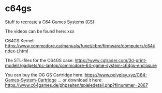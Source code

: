 # c64gs
Stuff to recreate a C64 Games Systems (GS)

The videos can be found here: xxx

C64GS Kernel: https://www.commodore.ca/manuals/funet/cbm/firmware/computers/c64/index-t.html

The STL-files for the C64GS case: https://www.cgtrader.com/3d-print-models/gadgets/pc-laptop/commodore-64-game-system-c64gs-enclosure

You can buy the OG GS Cartridge here: https://www.polyplay.xyz/C64-Games-System-Cartridge 
... or download it here: https://www.c64games.de/phpseiten/spieledetail.php?filnummer=2867
